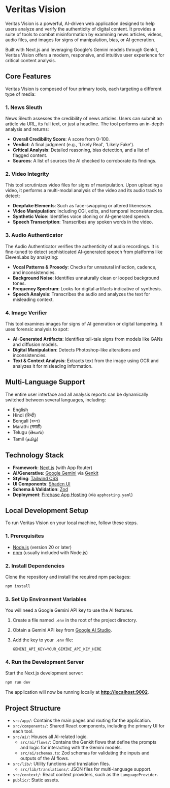 
# Veritas Vision

Veritas Vision is a powerful, AI-driven web application designed to help users analyze and verify the authenticity of digital content. It provides a suite of tools to combat misinformation by examining news articles, videos, audio files, and images for signs of manipulation, bias, or AI generation.

Built with Next.js and leveraging Google's Gemini models through Genkit, Veritas Vision offers a modern, responsive, and intuitive user experience for critical content analysis.

## Core Features

Veritas Vision is composed of four primary tools, each targeting a different type of media:

### 1. News Sleuth
News Sleuth assesses the credibility of news articles. Users can submit an article via URL, its full text, or just a headline. The tool performs an in-depth analysis and returns:
- **Overall Credibility Score**: A score from 0-100.
- **Verdict**: A final judgment (e.g., 'Likely Real', 'Likely Fake').
- **Critical Analysis**: Detailed reasoning, bias detection, and a list of flagged content.
- **Sources**: A list of sources the AI checked to corroborate its findings.

### 2. Video Integrity
This tool scrutinizes video files for signs of manipulation. Upon uploading a video, it performs a multi-modal analysis of the video and its audio track to detect:
- **Deepfake Elements**: Such as face-swapping or altered likenesses.
- **Video Manipulation**: Including CGI, edits, and temporal inconsistencies.
- **Synthetic Voice**: Identifies voice cloning or AI-generated speech.
- **Speech Transcription**: Transcribes any spoken words in the video.

### 3. Audio Authenticator
The Audio Authenticator verifies the authenticity of audio recordings. It is fine-tuned to detect sophisticated AI-generated speech from platforms like ElevenLabs by analyzing:
- **Vocal Patterns & Prosody**: Checks for unnatural inflection, cadence, and inconsistencies.
- **Background Noise**: Identifies unnaturally clean or looped background tones.
- **Frequency Spectrum**: Looks for digital artifacts indicative of synthesis.
- **Speech Analysis**: Transcribes the audio and analyzes the text for misleading context.

### 4. Image Verifier
This tool examines images for signs of AI generation or digital tampering. It uses forensic analysis to spot:
- **AI-Generated Artifacts**: Identifies tell-tale signs from models like GANs and diffusion models.
- **Digital Manipulation**: Detects Photoshop-like alterations and inconsistencies.
- **Text & Context Analysis**: Extracts text from the image using OCR and analyzes it for misleading information.

## Multi-Language Support
The entire user interface and all analysis reports can be dynamically switched between several languages, including:
- English
- Hindi (हिन्दी)
- Bengali (বাংলা)
- Marathi (मराठी)
- Telugu (తెలుగు)
- Tamil (தமிழ்)

## Technology Stack

- **Framework**: [Next.js](https://nextjs.org/) (with App Router)
- **AI/Generative**: [Google Gemini](https://deepmind.google/technologies/gemini/) via [Genkit](https://firebase.google.com/docs/genkit)
- **Styling**: [Tailwind CSS](https://tailwindcss.com/)
- **UI Components**: [Shadcn UI](https://ui.shadcn.com/)
- **Schema & Validation**: [Zod](https://zod.dev/)
- **Deployment**: [Firebase App Hosting](https://firebase.google.com/docs/app-hosting) (via `apphosting.yaml`)

## Local Development Setup

To run Veritas Vision on your local machine, follow these steps.

### 1. Prerequisites
- [Node.js](https://nodejs.org/) (version 20 or later)
- [npm](https://www.npmjs.com/) (usually included with Node.js)

### 2. Install Dependencies
Clone the repository and install the required npm packages:
```bash
npm install
```

### 3. Set Up Environment Variables
You will need a Google Gemini API key to use the AI features.

1.  Create a file named `.env` in the root of the project directory.
2.  Obtain a Gemini API key from [Google AI Studio](https://aistudio.google.com/app/apikey).
3.  Add the key to your `.env` file:

    ```env
    GEMINI_API_KEY=YOUR_GEMINI_API_KEY_HERE
    ```

### 4. Run the Development Server
Start the Next.js development server:
```bash
npm run dev
```

The application will now be running locally at **[http://localhost:9002](http://localhost:9002)**.

## Project Structure

- `src/app/`: Contains the main pages and routing for the application.
- `src/components/`: Shared React components, including the primary UI for each tool.
- `src/ai/`: Houses all AI-related logic.
  - `src/ai/flows/`: Contains the Genkit flows that define the prompts and logic for interacting with the Gemini models.
  - `src/ai/schemas.ts`: Zod schemas for validating the inputs and outputs of the AI flows.
- `src/lib/`: Utility functions and translation files.
  - `src/lib/translations/`: JSON files for multi-language support.
- `src/context/`: React context providers, such as the `LanguageProvider`.
- `public/`: Static assets.
